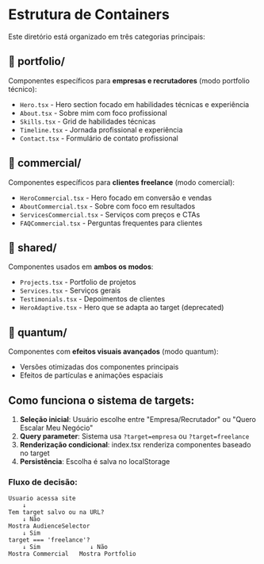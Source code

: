 # Estrutura de Containers

Este diretório está organizado em três categorias principais:

## 📁 portfolio/

Componentes específicos para **empresas e recrutadores** (modo portfolio técnico):

- `Hero.tsx` - Hero section focado em habilidades técnicas e experiência
- `About.tsx` - Sobre mim com foco profissional
- `Skills.tsx` - Grid de habilidades técnicas
- `Timeline.tsx` - Jornada profissional e experiência
- `Contact.tsx` - Formulário de contato profissional

## 📁 commercial/

Componentes específicos para **clientes freelance** (modo comercial):

- `HeroCommercial.tsx` - Hero focado em conversão e vendas
- `AboutCommercial.tsx` - Sobre com foco em resultados
- `ServicesCommercial.tsx` - Serviços com preços e CTAs
- `FAQCommercial.tsx` - Perguntas frequentes para clientes

## 📁 shared/

Componentes usados em **ambos os modos**:

- `Projects.tsx` - Portfolio de projetos
- `Services.tsx` - Serviços gerais
- `Testimonials.tsx` - Depoimentos de clientes
- `HeroAdaptive.tsx` - Hero que se adapta ao target (deprecated)

## 📁 quantum/

Componentes com **efeitos visuais avançados** (modo quantum):

- Versões otimizadas dos componentes principais
- Efeitos de partículas e animações espaciais

## Como funciona o sistema de targets:

1. **Seleção inicial**: Usuário escolhe entre "Empresa/Recrutador" ou "Quero Escalar Meu Negócio"
2. **Query parameter**: Sistema usa `?target=empresa` ou `?target=freelance`
3. **Renderização condicional**: index.tsx renderiza componentes baseado no target
4. **Persistência**: Escolha é salva no localStorage

### Fluxo de decisão:

```
Usuario acessa site
    ↓
Tem target salvo ou na URL?
    ↓ Não
Mostra AudienceSelector
    ↓ Sim
target === 'freelance'?
    ↓ Sim              ↓ Não
Mostra Commercial   Mostra Portfolio
```
